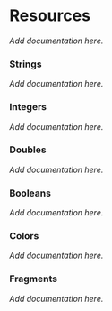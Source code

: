 # Resources

*Add documentation here.*

### Strings

*Add documentation here.*

### Integers

*Add documentation here.*

### Doubles

*Add documentation here.*

### Booleans

*Add documentation here.*

### Colors

*Add documentation here.*

### Fragments

*Add documentation here.*